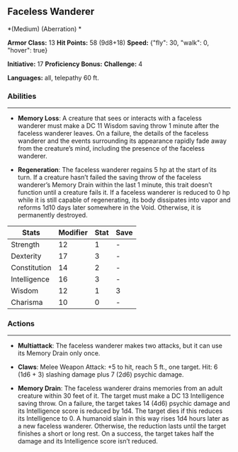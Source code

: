 ## Faceless Wanderer
*(Medium) (Aberration) *

**Armor Class:** 13
**Hit Points:** 58 (9d8+18)
**Speed:** {"fly": 30, "walk": 0, "hover": true}

**Initiative:** 17
**Proficiency Bonus:**
**Challenge:** 4

**Languages:** all, telepathy 60 ft.

### Abilities
 --- 
- **Memory Loss**: A creature that sees or interacts with a faceless wanderer must make a DC 11 Wisdom saving throw 1 minute after the faceless wanderer leaves. On a failure, the details of the faceless wanderer and the events surrounding its appearance rapidly fade away from the creature’s mind, including the presence of the faceless wanderer.

- **Regeneration**: The faceless wanderer regains 5 hp at the start of its turn. If a creature hasn’t failed the saving throw of the faceless wanderer’s Memory Drain within the last 1 minute, this trait doesn’t function until a creature fails it. If a faceless wanderer is reduced to 0 hp while it is still capable of regenerating, its body dissipates into vapor and reforms 1d10 days later somewhere in the Void. Otherwise, it is permanently destroyed.



| Stats | Modifier | Stat | Save
| ---- | ---- | ---- | ---- |
| Strength | 12 | 1 | - |
| Dexterity | 17 | 3 | - |
| Constitution | 14 | 2 | - |
| Intelligence | 16 | 3 | - |
| Wisdom | 12 | 1 | 3 |
| Charisma | 10 | 0 | - |

### Actions
 --- 
- **Multiattack**: The faceless wanderer makes two attacks, but it can use its Memory Drain only once.

- **Claws**: Melee Weapon Attack: +5 to hit, reach 5 ft., one target. Hit: 6 (1d6 + 3) slashing damage plus 7 (2d6) psychic damage.

- **Memory Drain**: The faceless wanderer drains memories from an adult creature within 30 feet of it. The target must make a DC 13 Intelligence saving throw. On a failure, the target takes 14 (4d6) psychic damage and its Intelligence score is reduced by 1d4. The target dies if this reduces its Intelligence to 0. A humanoid slain in this way rises 1d4 hours later as a new faceless wanderer. Otherwise, the reduction lasts until the target finishes a short or long rest. On a success, the target takes half the damage and its Intelligence score isn’t reduced.


